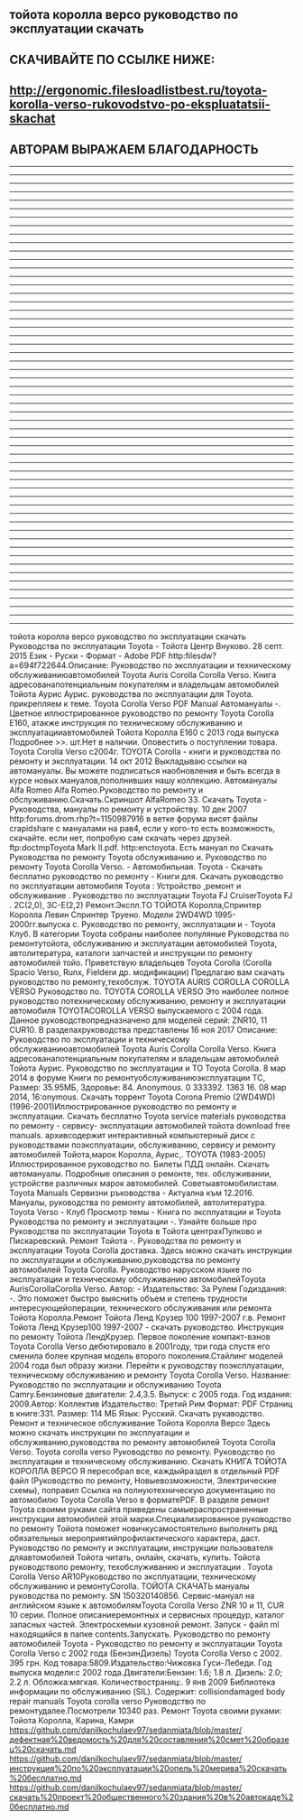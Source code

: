 тойота королла версо руководство по эксплуатации скачать
--------------------------------------------------
СКАЧИВАЙТЕ ПО ССЫЛКЕ НИЖЕ:
--------------------------------------------------
http://ergonomic.filesloadlistbest.ru/toyota-korolla-verso-rukovodstvo-po-ekspluatatsii-skachat
--------------------------------------------------
АВТОРАМ ВЫРАЖАЕМ БЛАГОДАРНОСТЬ
--------------------------------------------------
--------------------------------------------------
--------------------------------------------------
--------------------------------------------------
--------------------------------------------------
--------------------------------------------------
--------------------------------------------------
--------------------------------------------------
--------------------------------------------------
--------------------------------------------------
--------------------------------------------------
--------------------------------------------------
--------------------------------------------------
--------------------------------------------------
--------------------------------------------------
--------------------------------------------------
--------------------------------------------------
--------------------------------------------------
--------------------------------------------------
--------------------------------------------------
--------------------------------------------------
--------------------------------------------------
--------------------------------------------------
--------------------------------------------------
--------------------------------------------------
--------------------------------------------------
--------------------------------------------------
--------------------------------------------------
--------------------------------------------------
--------------------------------------------------
--------------------------------------------------
--------------------------------------------------
--------------------------------------------------
--------------------------------------------------
--------------------------------------------------
--------------------------------------------------
--------------------------------------------------
--------------------------------------------------
--------------------------------------------------
--------------------------------------------------
--------------------------------------------------
--------------------------------------------------
--------------------------------------------------
--------------------------------------------------
--------------------------------------------------
--------------------------------------------------
--------------------------------------------------
--------------------------------------------------
--------------------------------------------------
--------------------------------------------------
--------------------------------------------------
--------------------------------------------------
--------------------------------------------------
--------------------------------------------------
--------------------------------------------------
--------------------------------------------------
тойота королла версо руководство по эксплуатации скачать Руководства по эксплуатации  Toyota - Тойота Центр Внуково. 28 септ. 2015  Език - Руски - Формат - Adobe PDF http:filesdw?a=694f722644.Описание: Руководство по эксплуатации и техническому обслуживаниюавтомобилей Toyota Auris  Corolla  Corolla Verso. Книга адресованапотенциальным покупателям и владельцам автомобилей Тойота Аурис Аурис. руководства по эксплуатации для Toyota. прикрепляем к теме. Toyota Corolla Verso PDF Manual  Автомануалы -. Цветное иллюстрированное руководство по ремонту Toyota Corolla E160, атакже инструкция по техническому обслуживанию и эксплуатацииавтомобилей Тойота Королла Е160 с 2013 года выпуска Подробнее >>. шт.Нет в наличии. Оповестить о поступлении товара. Toyota Corolla Verso с2004г. TOYOTA Corolla - книги и руководства по ремонту и эксплуатации. 14 окт 2012  Выкладываю ссылки на автомануалы. Вы можете подписаться наобновления  и быть всегда в курсе новых мануалов,пополнивших нашу коллекцию. Автомануалы Alfa Romeo Alfa Romeo.Руководство по ремонту и обслуживанию.Скачать.Cкриншот AlfaRomeo 33. Скачать Toyota - Руководства, мануалы по ремонту и устройству. 10 дек 2007  http:forums.drom.rhp?t=1150987916 в ветке форума висят файлы сrapidshare с мануалами на рав4, если у кого-то есть возможность, скачайте. если нет, попробую сам скачать через друзей. ftp:doctmpToyota Mark II.pdf. http:enctoyota. Есть мануал по
Скачать Руководства по ремонту Toyota обслуживанию и. Руководство по ремонту Toyota Corolla Verso. - Автомобильная. Toyota - Скачать бесплатно руководство по ремонту - Книги для. Скачать руководство по эксплуатации автомобиля Toyota : Устройство ,ремонт и обслуживание .  Руководство по эксплуатации Toyota FJ CruiserToyota FJ . 2C(2,0), 3C-E(2,2) Ремонт.Экспл.ТО ТОЙОТА Королла,Спринтер  Королла Левин  Спринтер Труено. Модели 2WD4WD 1995-2000гг.выпуска с. Руководство по ремонту, эксплуатации и  - Toyota Клуб. В категории Toyota собраны наиболее популяные Руководства по ремонтутойота, обслуживанию и эксплуатации автомобилей Toyota, автолитература, каталоги запчастей и инструкции по ремонту автомобилей тойо. Приветствую владельцев Toyota Corolla (Corolla Spacio  Verso, Runx, Fielderи др. модификации) Предлагаю вам скачать руководство по ремонту,техобслуж. TOYOTA AURIS  COROLLA  COROLLA VERSO Руководство по. TOYOTA COROLLA VERSO  Это наиболее полное руководство потехническому обслуживанию, ремонту и эксплуатации автомобиля TOYOTACOROLLA VERSO выпускаемого с 2004 года. Данное руководствопредназначено для моделей серий: ZNR10, 11 CUR10. В разделахруководства представлены
16 ноя 2017  Описание: Руководство по эксплуатации и техническому обслуживаниюавтомобилей Toyota Auris  Corolla  Corolla Verso. Книга адресованапотенциальным покупателям и владельцам автомобилей Тойота Аурис. Руководство по эксплуатации и ТО Toyota Corolla. 8 мар 2014  в форуме Книги по ремонтуобслуживаниюэксплуатации ТС, Размер: 35.95МБ, Здоровье: 84. Anonymous. 0 333392. 1363 16. 08 мар 2014, 16:onymous. Скачать торрент Toyota Corona Premio (2WD4WD)(1996-2001)Иллюстрированное руководство по ремонту и эксплуатации. Скачать бесплатно Toyota service materials руководства по ремонту - сервису- эксплуатации автомобилей тойота download free manuals.  архивсодержит интерактивный компьютерный диск с руководствами поэксплуатации, обслуживанию, сервису и ремонту автомобилей Тойота,марок Королла, Аурис,. TOYOTA (1983-2005) Иллюстрированное руководство по. Билеты ПДД онлайн. Скачать автомануалы. Подробные описания о ремонте, тех. обслуживании, устройстве различных марок автомобилей. Советыавтомобилистам. Toyota Manuals  Сервизни ръководства - Актуална към 12.2016. Мануалы, руководства по ремонту автомобилей, автолитература. Toyota Verso - Клуб  Просмотр темы - Книга по эксплуатации и
Toyota Руководства по ремонту и эксплуатации -. Узнайте больше про Руководства по эксплуатации  Toyota в Тойота центрахПулково и Пискаревский. Ремонт Тойота -. Руководства по ремонту и эксплуатации Toyota Corolla доставка. Здесь можно скачать инструкции по эксплуатации и обслуживанию,руководства по ремонту автомобилей Toyota Corolla.  Руководство нарусском языке по эксплуатации и техническому обслуживанию автомобилейToyota AurisCorollaCorolla Verso. Автор: - Издательство: За Рулем Годиздания: -. Это поможет быстро выяснить объем и степень трудности интересующейоперации, технического обслуживания или ремонта Тойота Королла.Ремонт Тойота Ленд Крузер 100 1997-2007 г.в. Ремонт Тойота Ленд Крузер100 1997-2007 - скачать руководство. Инструкция по ремонту Тойота ЛендКрузер. Первое поколение компакт-вэнов Toyota Corolla Verso дебютировало в 2001году, три года спустя его сменила более крупная модель второго поколения.Стайлинг моделей 2004 года был  образу жизни. Перейти к руководству поэксплуатации, техническому обслуживанию и ремонту Toyota Corolla Verso. Название: Руководство по эксплуатации и обслуживанию Toyota Camry.Бензиновые двигатели: 2.4,3.5. Выпуск: с 2005 года. Год издания: 2009.Автор: Коллектив Издательство: Третий Рим Формат: PDF Страниц в книге:331. Размер: 114 МБ Язык: Русский. Скачать рукаводство. Ремонт и техническое обслуживание Тойота Королла Версо
Здесь можно скачать инструкции по эксплуатации и обслуживанию,руководства по ремонту автомобилей Toyota Corolla Verso. Toyota corolla verso Руководство по ремонту. Руководство по эксплуатации и техническому обслуживанию. Скачать КНИГА ТОЙОТА КОРОЛЛА ВЕРСО  Я пересобрал все, каждыйраздел в отдельный PDF файл (Руководство по ремонту, Новыевозможности, Электрические схемы), поправил  Ссылка на полнуютехническую документацию по автомобилю Toyota Corolla Verso в форматеPDF. В разделе ремонт Toyota своими руками сайта  приведены самыераспространенные инструкции автомобилей этой марки.Специализированное руководство по ремонту Тойота поможет новичкусамостоятельно выполнить ряд обязательных мероприятийпрофилактического характера, даст. Руководство по ремонту и эксплуатации, инструкции пользователя дляавтомобилей Тойота читать, онлайн, скачать, купить.  Тойота руководствопо ремонту, техобслуживанию и эксплуатации . Toyota Corolla Verso AR10Руководство по эксплуатации, техническому обслуживанию и ремонтуCorolla. ТОЙОТА СКАЧАТЬ мануалы руководства по ремонту. SN 150320140856. Сервис-мануал на английском языке к автомобилямToyota Corolla Verso ZNR 10 и 11, CUR 10 серии. Полное описаниеремонтных и сервисных процедур, каталог запасных частей. Электросхемыи кузовной ремонт. Запуск - файл ml находящийся в папке contents.Запускать. Руководство по ремонту автомобилей Toyota -
Руководство по ремонту и эксплуатации Toyota Corolla Verso с 2002 года (БензинДизель)  Toyota Corolla Verso с 2002. 395 грн. Код товара:5809.Издательство:Чижовка  Гуси-Лебеди. Год выпуска модели:с 2002 года.Двигатели:Бензин: 1.6; 1.8 л. Дизель: 2.0; 2.2 л. Обложка:мягкая. Количествостраниц:. 9 янв 2009  Библиотека информации по обслуживанию (SIL). Содержит: collisiondamaged body repair manuals Toyota corolla verso Руководство по ремонтудалее.Посмотрели 10340 раз. Ремонт Toyota своими руками: Тойота Королла, Карина, Камри
https://github.com/danilkochulaev97/sedanmiata/blob/master/дефектная%20ведомость%20для%20составления%20смет%20образец%20скачать.md
https://github.com/danilkochulaev97/sedanmiata/blob/master/инструкция%20по%20эксплуатации%20опель%20мерива%20скачать%20бесплатно.md
https://github.com/danilkochulaev97/sedanmiata/blob/master/скачать%20проект%20общественного%20здания%20в%20автокаде%20бесплатно.md